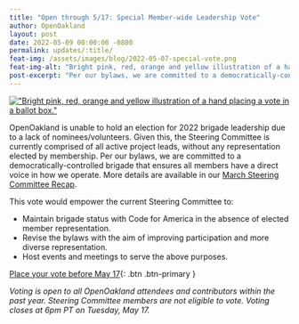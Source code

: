 ```yaml
---
title: "Open through 5/17: Special Member-wide Leadership Vote"
author: OpenOakland
layout: post
date: 2022-05-09 00:00:00 -0800
permalink: updates/:title/
feat-img: /assets/images/blog/2022-05-07-special-vote.png
feat-img-alt: "Bright pink, red, orange and yellow illustration of a hand placing a vote in a ballot box."
post-excerpt: "Per our bylaws, we are committed to a democratically-controlled brigade that ensures all members have a direct voice in how we operate. With no elected leadership currently on the Steering Committee, this vote offers members a voice in our next steps..."
---
```


[!["Bright pink, red, orange and yellow illustration of a hand placing a vote in a ballot box."](/assets/images/blog/2022-05-07-special-vote.png)](https://docs.google.com/forms/d/e/1FAIpQLScfqgSuf9ICxGAohP2-7Zam1zHwN0qCMnSW5ALHg6nyCa7f5w/viewform)

OpenOakland is unable to hold an election for 2022 brigade leadership due to a lack of nominees/volunteers. Given this, the Steering Committee is currently comprised of all active project leads, without any representation elected by membership. Per our bylaws, we are committed to a democratically-controlled brigade that ensures all members have a direct voice in how we operate. More details are available in our [March Steering Committee Recap](/updates/mar-2022-steering-committee-update/).

This vote would empower the current Steering Committee to:

- Maintain brigade status with Code for America in the absence of elected member representation.
- Revise the bylaws with the aim of improving participation and more diverse representation.
- Host events and meetings to serve the above purposes.

[Place your vote before May 17](https://docs.google.com/forms/d/e/1FAIpQLScfqgSuf9ICxGAohP2-7Zam1zHwN0qCMnSW5ALHg6nyCa7f5w/viewform){: .btn .btn-primary }  


_Voting is open to all OpenOakland attendees and contributors within the past year. Steering Committee members are not eligible to vote. Voting closes at 6pm PT on Tuesday, May 17._
